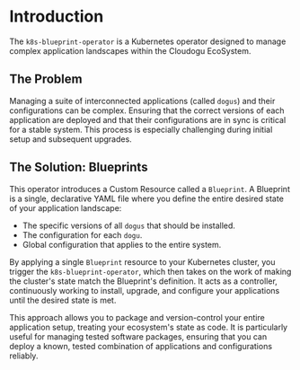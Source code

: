 # Introduction

The `k8s-blueprint-operator` is a Kubernetes operator designed to manage complex application landscapes within the Cloudogu EcoSystem.

## The Problem

Managing a suite of interconnected applications (called `dogus`) and their configurations can be complex. Ensuring that the correct versions of each application are deployed and that their configurations are in sync is critical for a stable system. This process is especially challenging during initial setup and subsequent upgrades.

## The Solution: Blueprints

This operator introduces a Custom Resource called a `Blueprint`. A Blueprint is a single, declarative YAML file where you define the entire desired state of your application landscape:

*   The specific versions of all `dogus` that should be installed.
*   The configuration for each `dogu`.
*   Global configuration that applies to the entire system.

By applying a single `Blueprint` resource to your Kubernetes cluster, you trigger the `k8s-blueprint-operator`, which then takes on the work of making the cluster's state match the Blueprint's definition. It acts as a controller, continuously working to install, upgrade, and configure your applications until the desired state is met.

This approach allows you to package and version-control your entire application setup, treating your ecosystem's state as code. It is particularly useful for managing tested software packages, ensuring that you can deploy a known, tested combination of applications and configurations reliably.
